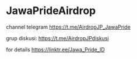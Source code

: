 # JawaPrideAirdrop
channel telegram https://t.me/AirdropJP_JawaPride

grup diskusi: https://t.me/AirdropJPdiskusi

for details https://linktr.ee/Jawa_Pride_ID
